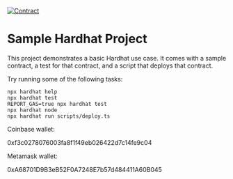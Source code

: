 [![Contract](https://github.com/gustawdaniel/bdl_web3/actions/workflows/contract.yml/badge.svg)](https://github.com/gustawdaniel/bdl_web3/actions/workflows/contract.yml)

# Sample Hardhat Project

This project demonstrates a basic Hardhat use case. It comes with a sample contract, a test for that contract, and a script that deploys that contract.

Try running some of the following tasks:

```shell
npx hardhat help
npx hardhat test
REPORT_GAS=true npx hardhat test
npx hardhat node
npx hardhat run scripts/deploy.ts
```

Coinbase wallet:

0xf3c0278076003fa8f1f49eb026422d7c14fe9c04

Metamask wallet:

0xA68701D9B3eB52F0A7248E7b57d484411A60B045

